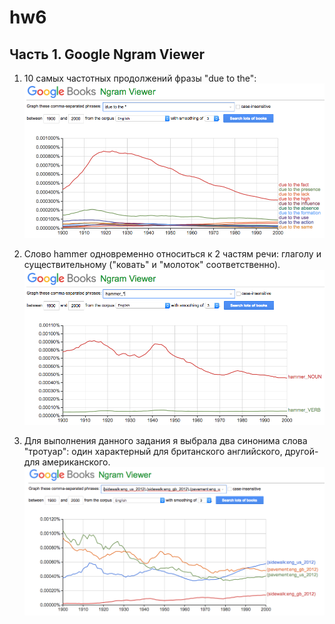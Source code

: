 # hw6
## Часть 1. Google Ngram Viewer

1. 10 самых частотных продолжений фразы "due to the":
![](https://github.com/barchukstacy/hw6/blob/master/hw6_1%20(due%20to%20the*).png)


2. Слово hammer одновременно относиться к 2 частям речи: глаголу и существительному ("ковать" и "молоток" соответственно).
![](https://github.com/barchukstacy/hw6/blob/master/hw6_2(hammer%20V%2BN).png)

3. Для выполнения данного задания я выбрала два синонима слова "тротуар": один характерный для британского английского, другой- для американского. 
![](https://github.com/barchukstacy/hw6/blob/master/hw6_3(eng_gb)1.png)
